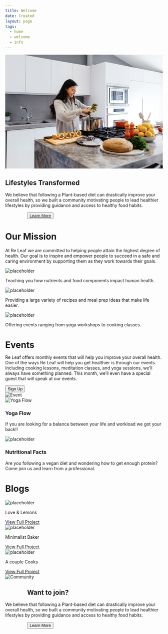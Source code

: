 ```yaml
---
title: Welcome
date: Created
layout: page
tags:
  - home
  - welcome
  - info
---
```


<section class="a_intro">
 <div class="a_c50">
 <img src="images/hpimg.png"  alt="Positive">
 </div>
  <div class="a_c50">
  <h1>Lifestyles Transformed</h1>
  <p>We believe that following a Plant-based diet can drastically improve your overall health, so we built a community motivating people to lead healthier lifestyles by providing guidance and access to healthy food habits.</p> 
  <button class="hero-button" style="margin-left:70px;"><a href="philosophy">Learn More</button></a>
  </div>
 </section>

   <!-- <div class="boxes"><div class="box one">
<img src="images/hpimg.png" alt="Positive"></div>
  <div class="box two">
  <h1 style="text-align: left; padding-top:60px;">Lifestyles Transformed</h1>
  <p>We believe that following a Plant-based diet can drastically improve your overall health, so we built a community motivating people to lead healthier lifestyles by providing guidance and access to healthy food habits. </p>
    <button class="hero-button">Learn More</button>
</div>
          </div> -->
   
<div class="MS-container">
    <div class="MS-heading">
    <h1>Our Mission</h1>
    <P>At Re Leaf we are committed to helping people attain the highest degree of health. Our goal is to inspire and empower people to succeed in a safe and caring environment by supporting them as they work towards their goals.<p>
    </div>
    <div class="MSboxes">
    <div class="box star"><img src="/images/knowledge.svg" alt="placeholder"><p>Teaching you how nutrients and food components impact human health.</p></div>
    <div class="box star">  <img src="/images/variety.svg" alt="placeholder"><p>Providing a large variety of recipes and meal prep ideas that make life easier.</p></div>
    <div class="box star"><img src="/images/yoga.svg" alt="placeholder"><p>Offering events ranging from yoga workshops to cooking classes.</p></div>
     
   </div>
      </div>
    
  <div class="Event-boxes">
 
<div class="e-box e-info">
    <h1 style="text-align:left; margin-bottom: 0px;">Events</h1>
<p>Re Leaf offers monthly events that will help you improve your overall health. One of the ways Re Leaf will help you get healthier is through our events. Including cooking lessons, meditation classes, and yoga sessions, we’ll always have something planned. This month, we’ll even have a special guest that will speak at our events. </p>
    <a href="signup"><button class="hero-button">Sign Up</button></a>
</div>
                 <div class="e-box e-image">
<img src="/images/events.png" alt="Event">
</div>
                 <div class="e-box e-f1">
<img src="/images/yogaflow.svg" alt="Yoga Flow">
    <h3>Yoga Flow</h3>
        <p>If you are looking for a balance between your life and workload we got your back!!</p>
</div>
                 <div class="e-box e-f2">
<img src="/images/yogaflow.svg" alt="placeholder">
     <h3>Nutritional Facts</h3>
        <p>Are you following a vegan diet and wondering how to get enough protein? Come join us and learn from a professional.</p>
</div>
             </div>
    <div class="container">
    <div class="heading">
    <h1>Blogs</h1>
    </div>
    <div class="row">
        <div class="card">
            <div class="card-header">
           <img class="card-img" src="/images/loveandlemons.png" alt="placeholder">
        </div>
            <div class="card-body">
            <p>Love & Lemons
                </p>
                <a href="https://www.loveandlemons.com/recipes/vegan-recipes/" target="-blank" class="btn">View Full Project</a>
        </div>
            
  </div>
    <div class="card">
     <div class="card-header">
        <img class="card-img" src="/images/minimalistic.png" alt="placeholder">
        </div>
            <div class="card-body">
            <p>Minimalist Baker
                </p>
                <a href="https://minimalistbaker.com/" target="-blank" class="btn">View Full Project</a>
        </div>
            
   </div> <!-- Div card Closing -->
    <div class="card">
       <div class="card-header">
         <img class="card-img" src="/images/couplecooks.png"  alt="placeholder">
        </div>
            <div class="card-body">
            <p>A couple Cooks
                </p>
                <a href="https://www.acouplecooks.com/about/" target="-blank" class="btn">View Full Project</a>
        </div>
            
  </div> <!-- Div card Closing -->
        </div>  <!-- Div row Closing -->
    
  </div>

    


<section class="a_intro">
 <div class="a_c50">
 <img src="/images/index_join.jpg"  alt="Community">
 </div>
  <div class="a_c50">
  <h2 style="text-align: left; padding-left:70px;">Want to join?</h2>
  <p>We believe that following a Plant-based diet can drastically improve your overall health, so we built a community motivating people to lead healthier lifestyles by providing guidance and access to healthy food habits.</p> 
  <button class="hero-button" style="margin-left:70px;">Learn More</button>
  </div>
 </section>


 
<!-- 
   <div class="boxes2">
      <div class="box2 g-image">
<img src="/images/index_join.jpg" alt="community" class="width: 400px">
</div>
<div class="box2 g-info">
    <h2 style="text-align: left; padding-left:70px;">Want to join?</h2>
<p>Want to join our team, help organizing events, or become an active member? Learn about our values and aspirations first.  </p>
    <button class="hero-button">Learn More</button>
</div>
          </div> -->

 
